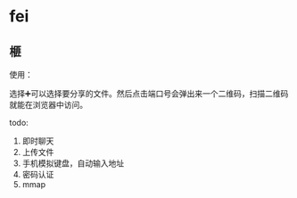 # fei

## 榧

使用：

选择➕可以选择要分享的文件。然后点击端口号会弹出来一个二维码，扫描二维码就能在浏览器中访问。

todo: 

1. 即时聊天
2. 上传文件
3. 手机模拟键盘，自动输入地址
4. 密码认证
5. mmap